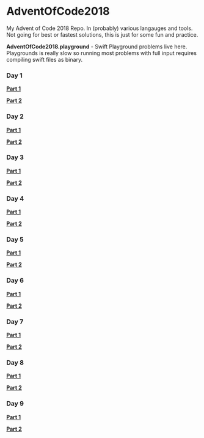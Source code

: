 # AdventOfCode2018
My Advent of Code 2018 Repo. In (probably) various langauges and tools. Not going for best or fastest solutions, this is just for some fun and practice.

**AdventOfCode2018.playground** - Swift Playground problems live here. Playgrounds is really slow so running most problems with full input requires compiling swift files as binary.

### Day 1

**[Part 1](AdventOfCode2018.playground/Pages/Day1Part1.xcplaygroundpage/Contents.swift)**

**[Part 2](AdventOfCode2018.playground/Pages/Day1Part2.xcplaygroundpage/Contents.swift)**

### Day 2

**[Part 1](AdventOfCode2018.playground/Pages/Day2Part1.xcplaygroundpage/Contents.swift)**

**[Part 2](AdventOfCode2018.playground/Pages/Day2Part2.xcplaygroundpage/Contents.swift)**

### Day 3

**[Part 1](AdventOfCode2018.playground/Pages/Day3Part1.xcplaygroundpage/Contents.swift)**

**[Part 2](AdventOfCode2018.playground/Pages/Day3Part2.xcplaygroundpage/Contents.swift)**

### Day 4

**[Part 1](AdventOfCode2018.playground/Pages/Day4Part1.xcplaygroundpage/Contents.swift)**

**[Part 2](AdventOfCode2018.playground/Pages/Day4Part2.xcplaygroundpage/Contents.swift)**

### Day 5

**[Part 1](AdventOfCode2018.playground/Pages/Day5Part1.xcplaygroundpage/Contents.swift)**

**[Part 2](AdventOfCode2018.playground/Pages/Day5Part2.xcplaygroundpage/Contents.swift)**

### Day 6

**[Part 1](AdventOfCode2018.playground/Pages/Day6Part1.xcplaygroundpage/Contents.swift)**

**[Part 2](AdventOfCode2018.playground/Pages/Day6Part2.xcplaygroundpage/Contents.swift)**

### Day 7

**[Part 1](AdventOfCode2018.playground/Pages/Day7Part1.xcplaygroundpage/Contents.swift)**

**[Part 2](AdventOfCode2018.playground/Pages/Day7Part2.xcplaygroundpage/Contents.swift)**

### Day 8

**[Part 1](AdventOfCode2018.playground/Pages/Day8Part1.xcplaygroundpage/Contents.swift)**

**[Part 2](AdventOfCode2018.playground/Pages/Day8Part2.xcplaygroundpage/Contents.swift)**

### Day 9

**[Part 1](AdventOfCode2018.playground/Pages/Day9Part1.xcplaygroundpage/Contents.swift)**

**[Part 2](AdventOfCode2018.playground/Pages/Day9Part2.xcplaygroundpage/Contents.swift)**